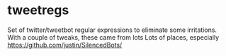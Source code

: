 tweetregs
=========

Set of twitter/tweetbot regular expressions to eliminate some irritations. With a couple of tweaks, these came from lots Lots of places, especially https://github.com/justin/SilencedBots/
